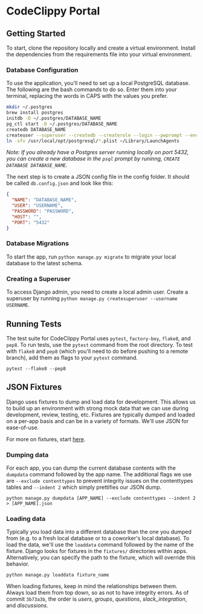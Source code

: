 # CodeClippy Portal

## Getting Started

To start, clone the repository locally and create a virtual environment. Install the dependencies
from the requirements file into your virtual environment.

### Database Configuration

To use the application, you'll need to set up a local PostgreSQL database. The following
are the bash commands to do so. Enter them into your terminal, replacing the words in CAPS
with the values you prefer.

```bash
mkdir ~/.postgres
brew install postgres
initdb -D ~/.postgres/DATABASE_NAME
pg_ctl start -D ~/.postgres/DATABASE_NAME
createdb DATABASE_NAME
createuser --superuser --createdb --createrole --login --pwprompt --encrypted USERNAME
ln -sfv /usr/local/opt/postgresql/*.plist ~/Library/LaunchAgents
```

*Note: If you already have a Postgres server running locally on port 5432, you can create a new
database in the `psql` prompt by runinng, `CREATE DATABASE DATABASE_NAME`.*


The next step is to create a JSON config file in the config folder. It should be called `db.config.json`
and look like this:
```JSON
{
  "NAME": "DATABASE_NAME",
  "USER": "USERNAME",
  "PASSWORD": "PASSWORD",
  "HOST": "",
  "PORT": "5432"
}
```

### Database Migrations

To start the app, run `python manage.py migrate` to migrate your local database to
the latest schema.

### Creating a Superuser

To access Django admin, you need to create a local admin user. Create a superuser by running
`python manage.py createsuperuser --username USERNAME`.

## Running Tests

The test suite for CodeClippy Portal uses `pytest`, `factory-boy`, `flake8`, and `pep8`. To run
tests, use the `pytest` command from the root directory. To test with `flake8` and `pep8` (which
you'll need to do before pushing to a remote branch), add them as flags to your `pytest` command.

`pytest --flake8 --pep8` 

## JSON Fixtures

Django uses fixtures to dump and load data for development. This allows us to build up an environment with strong mock
data that we can use during development, review, testing, etc. Fixtures are typically dumped and loaded on a 
per-app basis and can be in a variety of formats. We'll use JSON for ease-of-use.

For more on fixtures, start [here](https://docs.djangoproject.com/en/2.0/howto/initial-data/).

### Dumping data

For each app, you can dump the current database contents with the `dumpdata` command followed by the app name.
The additional flags we use are `--exclude contenttypes` to prevent integrity issues on the contenttypes tables
and `--indent 2` which simply prettifies our JSON dump.

`python manage.py dumpdata [APP_NAME] --exclude contenttypes --indent 2 > [APP_NAME].json`

### Loading data

Typically you load data into a different database than the one you dumped from (e.g. to a fresh local database
or to a coworker's local database). To load the data, we'll use the `loaddata` command followed by the name of the
fixture. Django looks for fixtures in the `fixtures/` directories within apps. Alternatively, you can specify
the path to the fixture, which will override this behavior.

`python manage.py loaddata fixture_name`

When loading fixtures, keep in mind the relationships between them. Always load them from top down, so as not to have
integrity errors. As of commit `3b73a3b`, the order is *users*, *groups*, *questions*, *slack_integration*, and
*discussions*.
